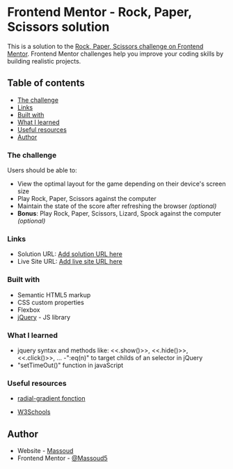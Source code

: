 # Frontend Mentor - Rock, Paper, Scissors solution

This is a solution to the [Rock, Paper, Scissors challenge on Frontend Mentor](https://www.frontendmentor.io/challenges/rock-paper-scissors-game-pTgwgvgH). Frontend Mentor challenges help you improve your coding skills by building realistic projects. 

## Table of contents

- [The challenge](#the-challenge)
- [Links](#links)
- [Built with](#built-with)
- [What I learned](#what-i-learned)
- [Useful resources](#useful-resources)
- [Author](#author)




### The challenge

Users should be able to:

- View the optimal layout for the game depending on their device's screen size
- Play Rock, Paper, Scissors against the computer
- Maintain the state of the score after refreshing the browser _(optional)_
- **Bonus**: Play Rock, Paper, Scissors, Lizard, Spock against the computer _(optional)_


### Links

- Solution URL: [Add solution URL here](https://your-solution-url.com)
- Live Site URL: [Add live site URL here](https://your-live-site-url.com)


### Built with

- Semantic HTML5 markup
- CSS custom properties
- Flexbox
- [jQuery](https://ajax.googleapis.com/) - JS library


### What I learned

- jquery syntax and methods like: <<.show()>>, <<.hide()>>, <<.click()>>, ... 
-":eq(n)" to target childs of an selector in jQuery
- "setTimeOut()" function in javaScript



### Useful resources

- [radial-gradient fonction](https://www.zonecss.fr/proprietes-css/radial-gradient-css-fonction.html) 

- [W3Schools](https://www.w3schools.com) 



## Author

- Website - [Massoud](https://github.com/Massoud5)
- Frontend Mentor - [@Massoud5](https://www.frontendmentor.io/profile/Massoud5)